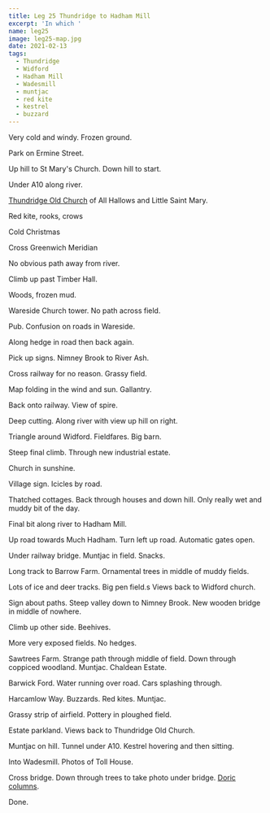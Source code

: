 ```yaml
---
title: Leg 25 Thundridge to Hadham Mill
excerpt: 'In which '
name: leg25
image: leg25-map.jpg
date: 2021-02-13
tags:
  - Thundridge
  - Widford
  - Hadham Mill
  - Wadesmill
  - muntjac
  - red kite
  - kestrel
  - buzzard
---
```


Very cold and windy. Frozen ground.

Park on Ermine Street.

Up hill to St Mary's Church. Down hill to start.

Under A10 along river.

[Thundridge Old Church](https://www.hertsmemories.org.uk/content/herts-history/places/churches-and-places-of-worship-2/thundridge-old-church) of All Hallows and Little Saint Mary.

Red kite, rooks, crows

Cold Christmas

Cross Greenwich Meridian

No obvious path away from river.

Climb up past Timber Hall.

Woods, frozen mud.

Wareside Church tower. No path across field.

Pub. Confusion on roads in Wareside.

Along hedge in road then back again.

Pick up signs. Nimney Brook to River Ash.

Cross railway for no reason. Grassy field.

Map folding in the wind and sun. Gallantry.

Back onto railway. View of spire.

Deep cutting. Along river with view up hill on right.

Triangle around Widford. Fieldfares. Big barn.

Steep final climb. Through new industrial estate.

Church in sunshine.

Village sign. Icicles by road.

Thatched cottages. Back through houses and down hill. Only really wet and muddy bit of the day.

Final bit along river to Hadham Mill.

Up road towards Much Hadham. Turn left up road. Automatic gates open.

Under railway bridge. Muntjac in field. Snacks.

Long track to Barrow Farm. Ornamental trees in middle of muddy fields.

Lots of ice and deer tracks. Big pen field.s Views back to Widford church.

Sign about paths. Steep valley down to Nimney Brook. New wooden bridge in middle of nowhere.

Climb up other side. Beehives.

More very exposed fields. No hedges.

Sawtrees Farm. Strange path through middle of field. Down through coppiced woodland. Muntjac. Chaldean Estate.

Barwick Ford. Water running over road. Cars splashing through.

Harcamlow Way. Buzzards. Red kites. Muntjac.

Grassy strip of airfield. Pottery in ploughed field.

Estate parkland. Views back to Thundridge Old Church.

Muntjac on hill. Tunnel under A10. Kestrel hovering and then sitting.

Into Wadesmill. Photos of Toll House.

Cross bridge. Down through trees to take photo under bridge. [Doric columns](https://www.google.com/url?sa=t&rct=j&q=&esrc=s&source=web&cd=&cad=rja&uact=8&ved=2ahUKEwjclOuMjOnuAhXBi1wKHbViATMQFjAAegQIAhAC&url=https%3A%2F%2Fhistoricengland.org.uk%2Flisting%2Fthe-list%2Flist-entry%2F1078710&usg=AOvVaw2GaOQnWxSUMFVU47muJv-Z).

Done.
